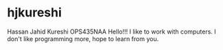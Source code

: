 # hjkureshi
Hassan Jahid Kureshi OPS435NAA
Hello!!! I like to work with computers. I don't like programming more, hope to learn from you.
